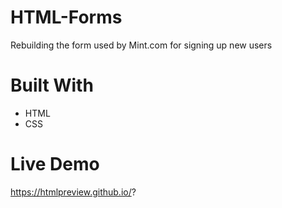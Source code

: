 # HTML-Forms

Rebuilding the form used by Mint.com for signing up new users

# Built With
- HTML
- CSS

# Live Demo
 https://htmlpreview.github.io/?

